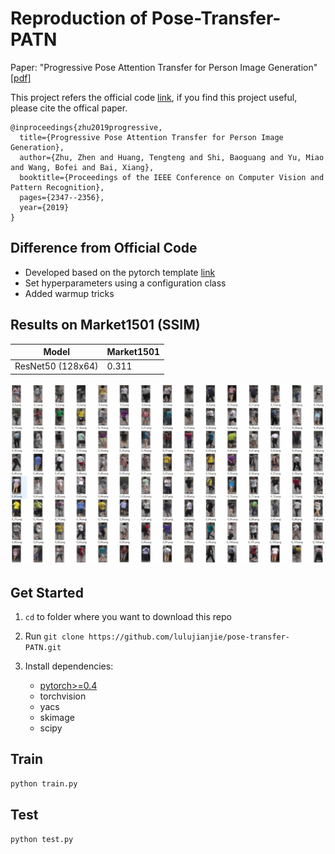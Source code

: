 # Reproduction of Pose-Transfer-PATN

Paper: "Progressive Pose Attention Transfer for Person Image Generation"[[pdf]](https://arxiv.org/abs/1904.03349)

This project refers the official code [link](https://github.com/tengteng95/Pose-Transfer), if you find this project useful, please cite the offical paper.

```
@inproceedings{zhu2019progressive,
  title={Progressive Pose Attention Transfer for Person Image Generation},
  author={Zhu, Zhen and Huang, Tengteng and Shi, Baoguang and Yu, Miao and Wang, Bofei and Bai, Xiang},
  booktitle={Proceedings of the IEEE Conference on Computer Vision and Pattern Recognition},
  pages={2347--2356},
  year={2019}
}
```

## Difference from Official Code
- Developed based on the pytorch template [link](https://github.com/lulujianjie/pytorch-project-template) 
- Set hyperparameters using a configuration class
- Added warmup tricks

## Results on Market1501 (SSIM)
| Model | Market1501 |
| --- | -- |
| ResNet50 (128x64)| 0.311 |

<div align=center>
<img src='imgs/results.jpg' width='800'>
</div>

## Get Started
1. `cd` to folder where you want to download this repo

2. Run `git clone https://github.com/lulujianjie/pose-transfer-PATN.git`

3. Install dependencies:
    - [pytorch>=0.4](https://pytorch.org/)
    - torchvision
    - yacs
    - skimage
    - scipy


## Train

```bash
python train.py
```

## Test

```bash
python test.py
```

